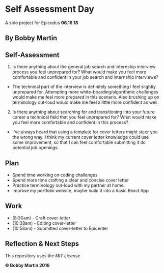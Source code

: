# Self Assessment Day
A solo project for Epicodus **06.16.18**

## By Bobby Martin

## Self-Assessment
1. Is there anything about the general job search and internship interview process you feel unprepared for? What would make you feel more comfortable and confident in your job search and internship interviews?
  * The technical part of the interview is definitely something I feel slightly unprepared for. Attempting more white-boarding/algorithmic challenges would make me feel more prepared in this scenario. Also brushing up on terminology out-loud would make me feel a little more confident as well.


2. Is there anything about searching for and transitioning into your future career a technical field that you feel unprepared for? What would make you feel more comfortable and confident in this process?
  * I've always heard that using a template for cover letters might steer you the wrong way. I think my current cover letter knowledge could use some improvement, so that I can feel comfortable submitting it do potential job openings.

## Plan
  * Spend time working on coding challenges
  * Spend more time crafting a clear and concise cover letter
  * Practice terminology out-loud with my partner at home.
  * Improve my portfolio website, maybe build it into a basic React App

## Work
  * (8:30am) - Craft cover-letter
  * (10:38am) - Editing cover-letter
  * (10:58am) - Submitted cover-letter to Epicenter

## Reflection & Next Steps

This repository uses the _MIT License_  

**&copy; Bobby Martin 2018**
